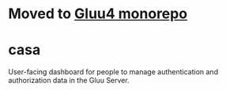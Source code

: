 # Moved to [Gluu4 monorepo](https://github.com/GluuFederation/gluu4/tree/main/casa)
# casa
User-facing dashboard for people to manage authentication and authorization data in the Gluu Server.
